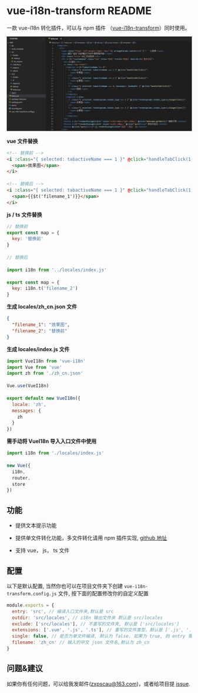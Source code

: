 # vue-i18n-transform README

一款 vue-i18n 转化插件，可以与 npm 插件 （[vue-i18n-transform](https://github.com/zxpsuper/vue-i18n-transform)）同时使用。

![](./GIF.gif)

**vue 文件替换**

```html
<!-- 替换前 -->
<i :class="{ selected: tabactiveName === 1 }" @click="handleTabClick(1)">
  <span>效果图</span>
</i>

<!-- 替换后 -->
<i :class="{ selected: tabactiveName === 1 }" @click="handleTabClick(1)">
  <span>{{$t('filename_1')}}</span>
</i>
```

**js / ts 文件替换**

```js
// 替换前
export const map = {
  key: '替换前'
}

// 替换后

import i18n from '../locales/index.js'

export const map = {
  key: i18n.t('filename_2')
}
```

**生成 locales/zh_cn.json 文件**

```json
{
  "filename_1": "效果图",
  "filename_2": "替换前"
}
```

**生成 locales/index.js 文件**

```js
import VueI18n from 'vue-i18n'
import Vue from 'vue'
import zh from './zh_cn.json'

Vue.use(VueI18n)

export default new VueI18n({
  locale: 'zh',
  messages: {
    zh
  }
})
```

**需手动将 VueI18n 导入入口文件中使用**

```js
import i18n from './locales/index.js'

new Vue({
  i18n,
  router,
  store
})
```
## 功能

- 提供文本提示功能

- 提供单文件转化功能，多文件转化请用 npm 插件实现, [github 地址](https://github.com/zxpsuper/vue-i18n-transform)

- 支持 vue， js， ts 文件

## 配置

以下是默认配置, 当然你也可以在项目文件夹下创建 `vue-i18n-transform.config.js` 文件, 按下面的配置修改你的自定义配置

```js
module.exports = {
  entry: 'src', // 编译入口文件夹,默认是 src
  outdir: 'src/locales', // i18n 输出文件夹 默认是 src/locales
  exclude: ['src/locales'], // 不重写的文件夹, 默认是 ['src/locales']
  extensions: ['.vue', '.js', '.ts'], // 重写的文件类型，默认是 ['.js', '.vue', '.ts']
  single: false, // 是否为单文件编译, 默认为 false. 如果为 true, 则 entry 需为文件而不是文件夹, 如 entry: 'src/index.vue'
  filename: 'zh_cn' // 输入的中文 json 文件名,默认为 zh_cn
}
```

## 问题&建议

如果你有任何问题，可以给我发邮件(zxpscau@163.com)，或者给项目提 [issue](https://github.com/zxpsuper/vue-i18n-transform/issues/new).